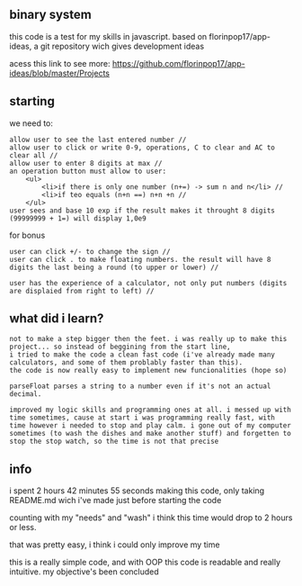 ## binary system
this code is a test for my skills in javascript. based on florinpop17/app-ideas, a git repository wich gives development ideas

acess this link to see more: https://github.com/florinpop17/app-ideas/blob/master/Projects

## starting
we need to:

    allow user to see the last entered number //
    allow user to click or write 0-9, operations, C to clear and AC to clear all //
    allow user to enter 8 digits at max //  
    an operation button must allow to user: 
        <ul>
            <li>if there is only one number (n+=) -> sum n and n</li> //
            <li>if teo equals (n+n ==) n+n +n //
        </ul>
    user sees and base 10 exp if the result makes it throught 8 digits (99999999 + 1=) will display 1,0e9    
    

for bonus 

    user can click +/- to change the sign //
    user can click . to make floating numbers. the result will have 8 digits the last being a round (to upper or lower) //

    user has the experience of a calculator, not only put numbers (digits are displaied from right to left) //

## what did i learn?

    not to make a step bigger then the feet. i was really up to make this project... so instead of beggining from the start line,
    i tried to make the code a clean fast code (i've already made many calculators, and some of them problably faster than this).
    the code is now really easy to implement new funcionalities (hope so)

    parseFloat parses a string to a number even if it's not an actual decimal.

    improved my logic skills and programming ones at all. i messed up with time sometimes, cause at start i was programming really fast, with time however i needed to stop and play calm. i gone out of my computer sometimes (to wash the dishes and make another stuff) and forgetten to stop the stop watch, so the time is not that precise

## info
i spent 2 hours 42 minutes 55 seconds making this code, only taking README.md wich i've made just before starting the code

counting with my "needs" and "wash" i think this time would drop to 2 hours or less. 

that was pretty easy, i think i could only improve my time 

this is a really simple code, and with OOP this code is readable and really intuitive. my objective's been concluded